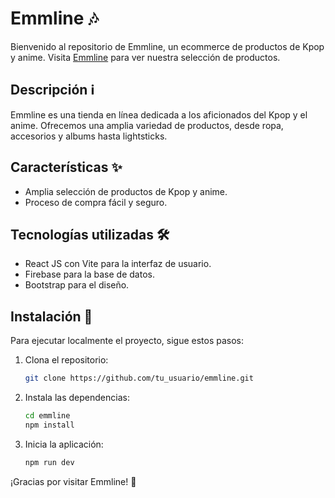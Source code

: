 # Emmline 🎶

Bienvenido al repositorio de Emmline, un ecommerce de productos de Kpop y anime. Visita [Emmline](https://emmline-ogr1mhuy4-emmys-projects-f83c4e01.vercel.app/) para ver nuestra selección de productos.

## Descripción ℹ️

Emmline es una tienda en línea dedicada a los aficionados del Kpop y el anime. Ofrecemos una amplia variedad de productos, desde ropa, accesorios y albums hasta lightsticks.

## Características ✨

- Amplia selección de productos de Kpop y anime.
- Proceso de compra fácil y seguro.

## Tecnologías utilizadas 🛠️

- React JS con Vite para la interfaz de usuario.
- Firebase para la base de datos.
- Bootstrap para el diseño.

## Instalación 🚀

Para ejecutar localmente el proyecto, sigue estos pasos:

1. Clona el repositorio:

   ```bash
   git clone https://github.com/tu_usuario/emmline.git
   ```

2. Instala las dependencias:

   ```bash
   cd emmline
   npm install
   ```

3. Inicia la aplicación:

   ```bash
   npm run dev
   ```

¡Gracias por visitar Emmline! 🌟
